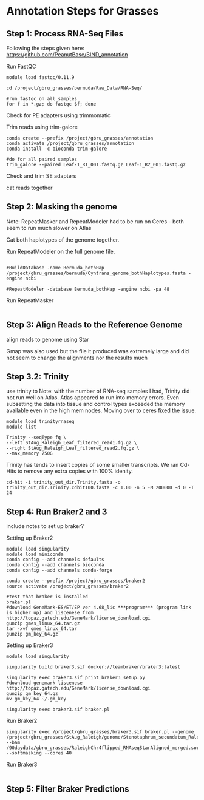 # Annotation Steps for Grasses


## Step 1: Process RNA-Seq Files

Following the steps given here: https://github.com/PeanutBase/BIND_annotation

Run FastQC
```
module load fastqc/0.11.9

cd /project/gbru_grasses/bermuda/Raw_Data/RNA-Seq/

#run fastqc on all samples
for f in *.gz; do fastqc $f; done
```
Check for PE adapters using trimmomatic

Trim reads using trim-galore
```
conda create --prefix /project/gbru_grasses/annotation
conda activate /project/gbru_grasses/annotation
conda install -c bioconda trim-galore

#do for all paired samples
trim_galore --paired Leaf-1_R1_001.fastq.gz Leaf-1_R2_001.fastq.gz
```

Check and trim SE adapters

cat reads together



## Step 2: Masking the genome

Note:  RepeatMasker and RepeatModeler had to be run on Ceres  -  both seem to run much slower on Atlas

Cat both haplotypes of the genome together.

Run RepeatModeler on the full genome file.
```

#BuildDatabase -name Bermuda_bothHap /project/gbru_grasses/bermuda/Cyntrans_genome_bothHaplotypes.fasta -engine ncbi

#RepeatModeler -database Bermuda_bothHap -engine ncbi -pa 48
```

Run RepeatMasker
```

```


## Step 3: Align Reads to the Reference Genome

align reads to genome using Star

Gmap was also used but the file it produced was extremely large and did not seem to change the alignments nor the results much

## Step 3.2: Trinity

use trinity to 
Note: with the number of RNA-seq samples I had, Trinity did not run well on Atlas.  Atlas appeared to run into memory errors.  Even subsetting the data into tissue and control types exceeded the memory available even in the high mem nodes.  Moving over to ceres fixed the issue.

```
module load trinityrnaseq
module list

Trinity --seqType fq \
--left StAug_Raleigh_Leaf_filtered_read1.fq.gz \
--right StAug_Raleigh_Leaf_filtered_read2.fq.gz \
--max_memory 750G
```

Trinity has tends to insert copies of some smaller transcripts.  We ran Cd-Hits to remove any extra copies with 100% idenity.

```
cd-hit -i trinity_out_dir.Trinity.fasta -o trinity_out_dir.Trinity.cdhit100.fasta -c 1.00 -n 5 -M 200000 -d 0 -T 24
```

## Step 4: Run Braker2 and 3

include notes to set up braker?

Setting up Braker2
```
module load singularity
module load miniconda
conda config --add channels defaults
conda config --add channels bioconda
conda config --add channels conda-forge

conda create --prefix /project/gbru_grasses/braker2
source activate /project/gbru_grasses/braker2

#test that braker is installed
braker.pl
#download GeneMark-ES/ET/EP ver 4.68_lic ***program*** (program link is higher up) and liscenese from http://topaz.gatech.edu/GeneMark/license_download.cgi
gunzip gmes_linux_64.tar.gz
tar -xvf gmes_linux_64.tar
gunzip gm_key_64.gz
```

Setting up Braker3
```
module load singularity

singularity build braker3.sif docker://teambraker/braker3:latest

singularity exec braker3.sif print_braker3_setup.py
#download genemark liscenese
http://topaz.gatech.edu/GeneMark/license_download.cgi
gunzip gm_key_64.gz
mv gm_key_64 ~/.gm_key

singularity exec braker3.sif braker.pl

```

Run Braker2
```
singularity exec /project/gbru_grasses/braker3.sif braker.pl --genome /project/gbru_grasses/StAug_Raleigh/genome/Stenotaphrum_secundatum_RaleighCultivar_genome_bothHaplotypes.AllfixedChr4.reordered.fasta.masked --bam /90daydata/gbru_grasses/RaleighChr4flipped_RNAseqStarAligned_merged.sorted.bam --softmasking --cores 40
```

Run Braker3
```

```
## Step 5: Filter Braker Predictions 




